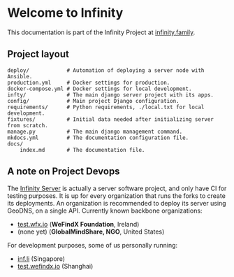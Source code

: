 # Welcome to Infinity

This documentation is part of the Infinity Project at [infinity.family](https://github.com/infamily).


## Project layout

    deploy/            # Automation of deploying a server node with Ansible.
    production.yml     # Docker settings for production.
    docker-compose.yml # Docker settings for local development.
    infty/             # The main django server project with its apps.
    config/            # Main project Django configuration.
    requirements/      # Python requirements, ./local.txt for local development.
    fixtures/          # Initial data needed after initializing server from scratch.
    manage.py          # The main django management command.
    mkdocs.yml         # The documentation configuration file.
    docs/              
        index.md       # The documentation file.

## A note on Project Devops

The [Infinity Server](https://github.com/infamily/infinity#infinity-project) is actually a server software project, and only have CI for testing purposes. It is up for every organization that runs the forks to create its deployments. An organization is recommended to deploy its server using GeoDNS, on a single API. Currently known backbone organizations:

- [test.wfx.io](https://test.wfx.io) (**WeFindX Foundation**, Ireland)
- (none yet) (**GlobalMindShare, NGO**, United States)

For development purposes, some of us personally running:

- [inf.li](https://inf.li) (Singapore)
- [test.wefindx.io](https://test.wefindx.io) (Shanghai)
